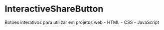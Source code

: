 # InteractiveShareButton
Botões interativos para utilizar em projetos web - HTML - CSS - JavaScript
